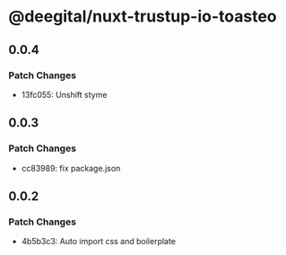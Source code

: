 # @deegital/nuxt-trustup-io-toasteo

## 0.0.4

### Patch Changes

- 13fc055: Unshift styme

## 0.0.3

### Patch Changes

- cc83989: fix package.json

## 0.0.2

### Patch Changes

- 4b5b3c3: Auto import css and boilerplate
